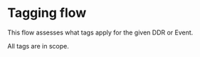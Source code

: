 # Tagging flow

This flow assesses what tags apply for the given DDR or Event.

All tags are in scope.
